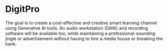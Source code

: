 # DigitPro
The goal is to create a cost-effective and creative smart learning channel using Generative AI tools. An audio workstation (DAW) and recording software will be available too, while maintaining a professional-sounding jingle or advertisement without having to hire a media house or breaking the bank.
